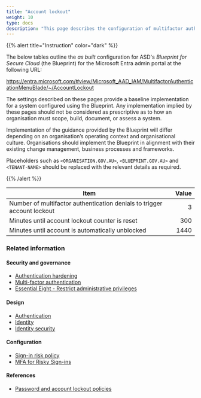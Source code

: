 ```yaml
---
title: "Account lockout"
weight: 10
type: docs
description: "This page describes the configuration of multifactor authentication within Microsoft Entra ID associated with systems built according to the guidance provided by ASD's Blueprint for Secure Cloud."
---
```


{{% alert title="Instruction" color="dark" %}}

The below tables outline the _as built_ configuration for ASD's _Blueprint for Secure Cloud_ (the Blueprint) for the Microsoft Entra admin portal at the following URL:

<https://entra.microsoft.com/#view/Microsoft_AAD_IAM/MultifactorAuthenticationMenuBlade/~/AccountLockout>

The settings described on these pages provide a baseline implementation for a system configured using the Blueprint. Any implementation implied by these pages should not be considered as prescriptive as to how an organisation must scope, build, document, or assess a system.

Implementation of the guidance provided by the Blueprint will differ depending on an organisation’s operating context and organisational culture. Organisations should implement the Blueprint in alignment with their existing change management, business processes and frameworks.

Placeholders such as `<ORGANISATION.GOV.AU>`, `<BLUEPRINT.GOV.AU>` and `<TENANT-NAME>` should be replaced with the relevant details as required.

{{% /alert %}}

| Item                                                                    | Value |
| ----------------------------------------------------------------------- | ----: |
| Number of multifactor authentication denials to trigger account lockout |     3 |
| Minutes until account lockout counter is reset                          |   300 |
| Minutes until account is automatically unblocked                        |  1440 |

### Related information

#### Security and governance

- [Authentication hardening](/security-and-governance/system-security-plan/system-hardening-authentication)
- [Multi-factor authentication](/security-and-governance/essential-eight/multi-factor-authentication)
- [Essential Eight - Restrict administrative privileges](/security-and-governance/essential-eight/restrict-administrative-privileges)

#### Design

- [Authentication](/design/platform/identity/authentication)
- [Identity](/design/platform/identity)
- [Identity security](/design/platform/security/identity-security)

#### Configuration

- [Sign-in risk policy](/configuration/entra-id/protection/identity-protection/sign-in-risk-policy)
- [MFA for Risky Sign-ins](/configuration/entra-id/protection/conditional-access/policies/reauthentication-for-risky-sign-ins)

#### References

- [Password and account lockout policies](https://learn.microsoft.com/entra/identity/domain-services/password-policy)
